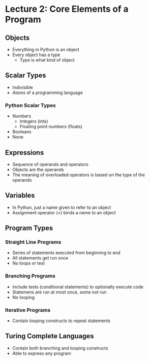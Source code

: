# Lecture 2: Core Elements of a Program

## Objects
* Everything in Python is an object
* Every object has a type
	* Type is what kind of object

## Scalar Types
* Indivisible
* _Atoms_ of a programming language

### Python Scalar Types
* Numbers
	* Integers (ints)
	* Floating point numbers (floats)
* Booleans
* None

## Expressions
* Sequence of operands and operators
* Objects are the operands
* The meaning of overloaded operators is based on the type of the operands

## Variables
* In Python, just a name given to refer to an object
* Assignment operator (=) binds a name to an object

## Program Types
### Straight Line Programs
* Series of statements executed from beginning to end
* All statements get run once
* No loops or test

### Branching Programs
* Include tests (conditional statements) to optionally execute code
* Statemens are run at most once, some not run
* No looping

### Iterative Programs
* Contain looping constructs to repeat statements

## Turing Complete Languages
* Contain both branching and looping constructs
* Able to express any program